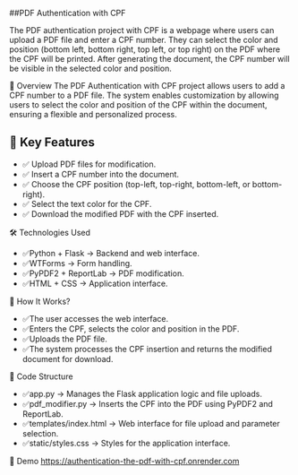 ##PDF Authentication with CPF

The PDF authentication project with CPF is a webpage where users can upload a PDF file and enter a CPF number. They can select the color and position (bottom left, bottom right, top left, or top right) on the PDF where the CPF will be printed. After generating the document, the CPF number will be visible in the selected color and position.

📌 Overview
The PDF Authentication with CPF project allows users to add a CPF number to a PDF file. The system enables customization by allowing users to select the color and position of the CPF within the document, ensuring a flexible and personalized process.

## 🚀 Key Features  
- ✅ Upload PDF files for modification.  
- ✅ Insert a CPF number into the document.  
- ✅ Choose the CPF position (top-left, top-right, bottom-left, or bottom-right).  
- ✅ Select the text color for the CPF.  
- ✅ Download the modified PDF with the CPF inserted.

🛠 Technologies Used
- ✅Python + Flask → Backend and web interface.
- ✅WTForms → Form handling.
- ✅PyPDF2 + ReportLab → PDF modification.
- ✅HTML + CSS → Application interface.

🔧 How It Works?
- ✅The user accesses the web interface.
- ✅Enters the CPF, selects the color and position in the PDF.
- ✅Uploads the PDF file.
- ✅The system processes the CPF insertion and returns the modified document for download.

📂 Code Structure
- ✅app.py → Manages the Flask application logic and file uploads.
- ✅pdf_modifier.py → Inserts the CPF into the PDF using PyPDF2 and ReportLab.
- ✅templates/index.html → Web interface for file upload and parameter selection.
- ✅static/styles.css → Styles for the application interface.

🎯 Demo
https://authentication-the-pdf-with-cpf.onrender.com



